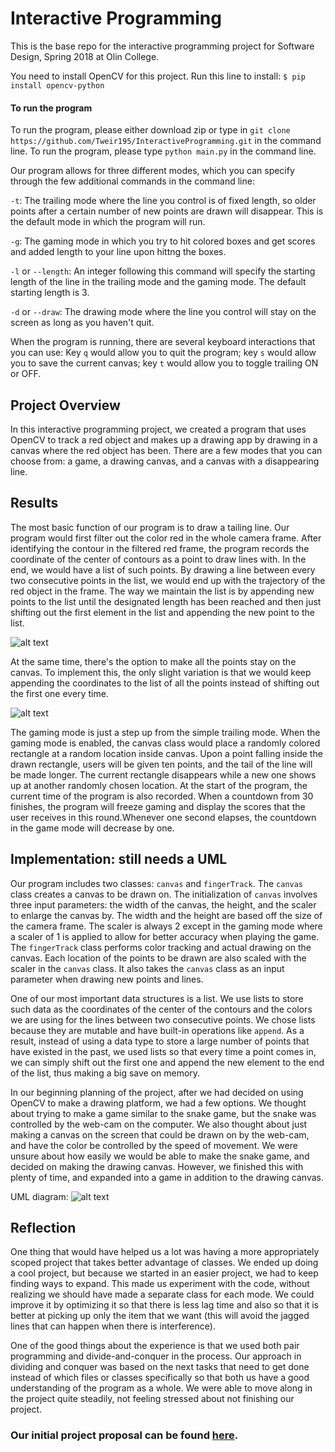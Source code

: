 # Interactive Programming
This is the base repo for the interactive programming project for Software Design, Spring 2018 at Olin College.

You need to install OpenCV for this project. Run this line to install: `$ pip install opencv-python`

#### To run the program
To run the program, please either download zip or type in `git clone https://github.com/Tweir195/InteractiveProgramming.git` in the command line. To run the program, please type `python main.py` in the command line.

Our program allows for three different modes, which you can specify through the few additional commands in the command line:

`-t`: The trailing mode where the line you control is of fixed length, so older points after a certain number of new points are drawn will disappear. This is the default mode in which the program will run.

`-g`: The gaming mode in which you try to hit colored boxes and get scores and added length to your line upon hittng the boxes.

`-l` or `--length`: An integer following this command will specify the starting length of the line in the trailing mode and the gaming mode. The default starting length is 3.

`-d` or `--draw`: The drawing mode where the line you control will stay on the screen as long as you haven't quit.

When the program is running, there are several keyboard interactions that you can use: Key `q` would allow you to quit the program; key `s` would allow you to save the current canvas; key `t` would allow you to toggle trailing ON or OFF.

## Project Overview
In this interactive programming project, we created a program that uses OpenCV to track a red object and makes up a drawing app by drawing in a canvas where the red object has been. There are a few modes that you can choose from: a game, a drawing canvas, and a canvas with a disappearing line.

## Results
The most basic function of our program is to draw a tailing line. Our program would first filter out the color red in the whole camera frame. After identifying the contour in the filtered red frame, the program records the coordinate of the center of contours as a point to draw lines with. In the end, we would have a list of such points. By drawing a line between every two consecutive points in the list, we would end up with the trajectory of the red object in the frame. The way we maintain the list is by appending new points to the list until the designated length has been reached and then just shifting out the first element in the list and appending the new point to the list.

![alt text](https://github.com/Tweir195/InteractiveProgramming/blob/master/drawing.jpg)

At the same time, there's the option to make all the points stay on the canvas. To implement this, the only slight variation is that we would keep appending the coordinates to the list of all the points instead of shifting out the first one every time.

![alt text](https://github.com/Tweir195/InteractiveProgramming/blob/master/gaming.jpg)

The gaming mode is just a step up from the simple trailing mode. When the gaming mode is enabled, the canvas class would place a randomly colored rectangle at a random location inside canvas. Upon a point falling inside the drawn rectangle, users will be given ten points, and the tail of the line will be made longer. The current rectangle disappears while a new one shows up at another randomly chosen location. At the start of the program, the current time of the program is also recorded. When a countdown from 30 finishes, the program will freeze gaming and display the scores that the user receives in this round.Whenever one second elapses, the countdown in the game mode will decrease by one.

## Implementation: still needs a UML
Our program includes two classes: `canvas` and `fingerTrack`.  The `canvas` class creates a canvas to be drawn on. The initialization of `canvas` involves three input parameters: the width of the canvas, the height, and the scaler to enlarge the canvas by. The width and the height are based off the size of the camera frame. The scaler is always 2 except in the gaming mode where a scaler of 1 is applied to allow for better accuracy when playing the game. The `fingerTrack` class performs color tracking and actual drawing on the canvas. Each location of the points to be drawn are also scaled with the scaler in the `canvas` class. It also takes the `canvas` class as an input parameter when drawing new points and lines.

One of our most important data structures is a list. We use lists to store such data as the coordinates of the center of the contours and the colors we are using for the lines between two consecutive points. We chose lists because they are mutable and have built-in operations like `append`. As a result, instead of using a data type to store a large number of points that have existed in the past, we used lists so that every time a point comes in, we can simply shift out the first one and append the new element to the end of the list, thus making a big save on memory.

In our beginning planning of the project, after we had decided on using OpenCV to make a drawing platform, we had a few options. We thought about trying to make a game similar to the snake game, but the snake was controlled by the web-cam on the computer. We also thought about just making a canvas on the screen that could be drawn on by the web-cam, and have the color be controlled by the speed of movement. We were unsure about how easily we would be able to make the snake game, and decided on making the drawing canvas. However, we finished this with plenty of time, and expanded into a game in addition to the drawing canvas.

UML diagram:
![alt text](https://github.com/Tweir195/InteractiveProgramming/blob/master/UML_Project_4.jpg)

## Reflection
One thing that would have helped us a lot was having a more appropriately scoped project that takes better advantage of classes. We ended up doing a cool project, but because we started in an easier project, we had to keep finding ways to expand. This made us experiment with the code, without realizing we should have made a separate class for each mode. We could improve it by optimizing it so that there is less lag time and also so that it is better at picking up only the item that we want (this will avoid the jagged lines that can happen when there is interference).

One of the good things about the experience is that we used both pair programming and divide-and-conquer in the process. Our approach in dividing and conquer was based on the next tasks that need to get done instead of which files or classes specifically so that both us have a good understanding of the program as a whole. We were able to move along in the project quite steadily, not feeling stressed about not finishing our project.

### Our initial project proposal can be found [here](https://github.com/QingmuDeng/InteractiveProgramming/blob/master/Project%20Proposal.md).
